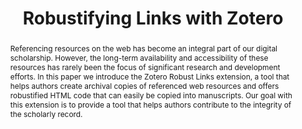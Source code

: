 ---
abstract: Referencing resources on the web has become an integral part of our digital
  scholarship. However, the long-term availability and accessibility of these resources
  has rarely been the focus of significant research and development efforts. In this
  paper we introduce the Zotero Robust Links extension, a tool that helps authors
  create archival copies of referenced web resources and offers robustified HTML code
  that can easily be copied into manuscripts. Our goal with this extension is to provide
  a tool that helps authors contribute to the integrity of the scholarly record.
creators:
- Martin Klein
- Shawn Jones
date: null
document_url: https://osf.io/download/hazfe/
grand_parent: iPRES
institutions:
- Los Alamos National Laboratory
keywords:
- reference_rot
- <br />web-based_scholarly_communication
- <br />zotero
- <br />web_archiving
landing_page_url: https://osf.io/hn48f/
language: eng
layout: publication
license: CC-BY 4.0 International
notes_url: https://osf.io/download/2f8db/
parent: iPRES 2022
publication_type: short paper
size: null
slides_url: null
source_name: iPRES:osf:hn48f
stream_url: https://osf.io/download/z6s5v/
title: Robustifying Links with Zotero
year: 2022
---